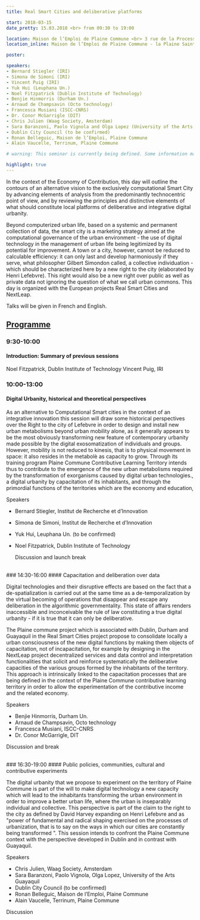 ```yaml
---
title: Real Smart Cities and deliberative platforms

start: 2018-03-15
date_pretty: 15.03.2018 <br> from 09:30 to 19:00

location: Maison de l’Emploi de Plaine Commune <br> 3 rue de la Procession <br> la Plaine Saint-Denis <br> <br> <img src="/seminars/seminar3-2018.pdf" class="img-fluid"/>
location_inline: Maison de l’Emploi de Plaine Commune - la Plaine Saint-Denis

poster:

speakers:
- Bernard Stiegler (IRI)
- Simona de Simoni (IRI)
- Vincent Puig (IRI)
- Yuk Hui (Leuphana Un.)
- Noel Fitzpatrick (Dublin Institute of Technology)
- Benjie Hinmorris (Durham Un.)
- Arnaud de Champsavin (Octo technology)
- Francesca Musiani (ISCC-CNRS)
- Dr. Conor McGarrigle (DIT)
- Chris Julien (Waag Society, Amsterdam)
- Sara Baranzoni, Paolo Vignola and Olga Lopez (University of the Arts Guayaquil, Ecuador)
- Dublin City Council (to be confirmed)
- Ronan Belleguic, Maison de l’Emploi, Plaine Commune
- Alain Vaucelle, Terrinum, Plaine Commune

# warning: This seminar is currently being defined. Some information may change in the next days.

highlight: true
---
```


In the context of the Economy of Contribution, this day will outline the contours of an alternative vision to the exclusively computational Smart City by advancing elements of analysis from the predominantly technocentric point of view, and by reviewing the principles and distinctive elements of what should constitute local platforms of deliberative and integrative digital urbanity.
 
Beyond computerized urban life, based on a systemic and permanent collection of data, the smart city is a marketing strategy aimed at the computational governance of the urban environment - the use of digital technology in the management of urban life being legitimized by its potential for improvement. A town or a city, however, cannot be reduced to calculable efficiency: it can only last and develop harmoniously if they serve, what philosopher Gilbert Simondon called, a collective individuation - which should be characterized here by a new right to the city (elaborated by Henri Lefebvre). This right would also be a new right over public as well as private data not ignoring the question of what we call urban commons. This day is organized with the European projects Real Smart Cities and NextLeap.

Talks will be given in French and English. 

## [Programme](https://recherchecontributiveorg.files.wordpress.com/2018/02/programme-colloque.pdf)
### 9:30-10:00
#### Introduction: Summary of previous sessions

Noel Fitzpatrick, Dublin Institute of Technology
Vincent Puig, IRI
<br>
### 10:00-13:00
#### Digital Urbanity, historical and theoretical perspectives

As an alternative to Computational Smart cities in the context of an integrative innovation this session will draw some historical perspectives over the Right to the city of Lefebvre in order to design and install new urban metabolisms beyond urban mobility alone, as it generally appears to be the most obviously transforming new feature of contemporary urbanity made possible by the digital exosomatization of individuals and groups. However, mobility is not reduced to kinesis, that is to physical movement in space: it also resides in the metabolè as capacity to grow. Through its training program Plaine Commune Contributive Learning Territory intends thus to contribute to the emergence of the new urban metabolisms required by the transformation of exorganisms caused by digital urban technologies., a digital urbanity by capacitation of its inhabitants, and through the primordial functions of the territories which are the economy and education,

  Speakers

- Bernard Stiegler, Institut de Recherche et d’Innovation
- Simona de Simoni, Institut de Recherche et d’Innovation
- Yuk Hui, Leuphana Un. (to be confirmed)
- Noel Fitzpatrick, Dublin Institute of Technology

  Discussion and launch break

<br>
### 14:30-16:00
#### Capacitation and deliberation over data

Digital technologies and their disruptive effects are based on the fact that a de-spatialization is carried out at the same time as a de-temporalization by the virtual becoming of operations that disappear and escape any deliberation in the algorithmic governmentality. This state of affairs renders inaccessible and inconceivable the rule of law constituting a true digital urbanity - if it is true that it can only be deliberative.

The Plaine commune project which is associated with Dublin, Durham and Guayaquil in the Real Smart Cities project propose to consolidate locally a urban consciousness of the new digital functions by making them objects of capacitation, not of incapacitation, for example by designing in the NextLeap project decentralized services and data control and interpretation functionalities that solicit and reinforce systematically the deliberative capacities of the various groups formed by the inhabitants of the territory. This approach is intrinsically linked to the capacitation processes that are being defined in the context of the Plaine Commune contributive learning territory in order to allow the experimentation of the contributive income and the related economy.

Speakers

- Benjie Hinmorris, Durham Un.
- Arnaud de Champsavin, Octo technology
- Francesca Musiani, ISCC-CNRS
- Dr. Conor McGarrigle, DIT

Discussion and break

<br>
### 16:30-19:00
#### Public policies, communities, cultural and contributive experiments
 
The digital urbanity that we propose to experiment on the territory of Plaine Commune is part of the will to make digital technology a new capacity which will lead to the inhabitants transforming the urban environment in order to improve a better urban life, where the urban is inseparably individual and collective. This perspective is part of the claim to the right to the city as defined by David Harvey expanding on Henri Lefebvre and as "power of fundamental and radical shaping exercised on the processes of urbanization, that is to say on the ways in which our cities are constantly being transformed ". This session intends to confront the Plaine Commune context with the perspective developed in Dublin and in contrast with Guayaquil.

  Speakers

- Chris Julien, Waag Society, Amsterdam
- Sara Baranzoni, Paolo Vignola, Olga Lopez, University of the Arts Guayaquil
- Dublin City Council (to be confirmed)
- Ronan Belleguic, Maison de l’Emploi, Plaine Commune
- Alain Vaucelle, Terrinum, Plaine Commune

Discussion
